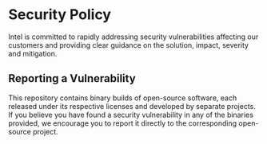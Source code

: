 # Security Policy
Intel is committed to rapidly addressing security vulnerabilities affecting
our customers and providing clear guidance on the solution, impact, severity
and mitigation.
## Reporting a Vulnerability
This repository contains binary builds of open-source software, each released
under its respective licenses and developed by separate projects. If you
believe you have found a security vulnerability in any of the binaries provided,
we encourage you to report it directly to the corresponding open-source project.
